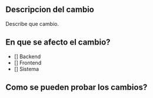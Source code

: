 ## Descripcion del cambio
Describe que cambio.

## En que se afecto el cambio?
- [] Backend
- [] Frontend
- [] Sistema

## Como se pueden probar los cambios?

